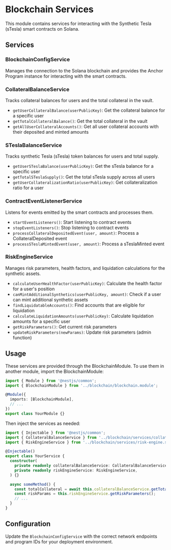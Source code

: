 # Blockchain Services

This module contains services for interacting with the Synthetic Tesla (sTesla) smart contracts on Solana.

## Services

### BlockchainConfigService

Manages the connection to the Solana blockchain and provides the Anchor Program instance for interacting with the smart contracts.

### CollateralBalanceService

Tracks collateral balances for users and the total collateral in the vault.

- `getUserCollateralBalance(userPublicKey)`: Get the collateral balance for a specific user
- `getTotalCollateralBalance()`: Get the total collateral in the vault
- `getAllUserCollateralAccounts()`: Get all user collateral accounts with their deposited and minted amounts

### STeslaBalanceService

Tracks synthetic Tesla (sTesla) token balances for users and total supply.

- `getUserSTeslaBalance(userPublicKey)`: Get the sTesla balance for a specific user
- `getTotalSTeslaSupply()`: Get the total sTesla supply across all users
- `getUserCollateralizationRatio(userPublicKey)`: Get collateralization ratio for a user

### ContractEventListenerService

Listens for events emitted by the smart contracts and processes them.

- `startEventListeners()`: Start listening to contract events
- `stopEventListeners()`: Stop listening to contract events
- `processCollateralDepositedEvent(user, amount)`: Process a CollateralDeposited event
- `processSTeslaMintedEvent(user, amount)`: Process a sTeslaMinted event

### RiskEngineService

Manages risk parameters, health factors, and liquidation calculations for the synthetic assets.

- `calculateUserHealthFactor(userPublicKey)`: Calculate the health factor for a user's position
- `canMintAdditionalSynthetics(userPublicKey, amount)`: Check if a user can mint additional synthetic assets
- `findLiquidatableAccounts()`: Find accounts that are eligible for liquidation
- `calculateLiquidationAmounts(userPublicKey)`: Calculate liquidation amounts for a specific user
- `getRiskParameters()`: Get current risk parameters
- `updateRiskParameters(newParams)`: Update risk parameters (admin function)

## Usage

These services are provided through the BlockchainModule. To use them in another module, import the BlockchainModule:

```typescript
import { Module } from '@nestjs/common';
import { BlockchainModule } from '../blockchain/blockchain.module';

@Module({
  imports: [BlockchainModule],
  // ...
})
export class YourModule {}
```

Then inject the services as needed:

```typescript
import { Injectable } from '@nestjs/common';
import { CollateralBalanceService } from '../blockchain/services/collateral-balance.service';
import { RiskEngineService } from '../blockchain/services/risk-engine.service';

@Injectable()
export class YourService {
  constructor(
    private readonly collateralBalanceService: CollateralBalanceService,
    private readonly riskEngineService: RiskEngineService,
  ) {}

  async someMethod() {
    const totalCollateral = await this.collateralBalanceService.getTotalCollateralBalance();
    const riskParams = this.riskEngineService.getRiskParameters();
    // ...
  }
}
```

## Configuration

Update the `BlockchainConfigService` with the correct network endpoints and program IDs for your deployment environment. 